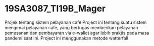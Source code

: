# 19SA3087_TI19B_Mager
Projek tentang sistem pelayanan cafe
Project ini tentang suatu sistem mengenai pelayanan cafe, yang bertugas memberikan pelayanan pemesanan dan pembayaran via e-wallet agar lebih praktis pada masa pandemi saat ini. Project ini menggunakan metode watterfall
